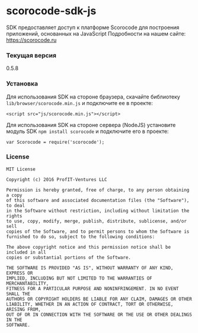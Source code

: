 # scorocode-sdk-js
SDK предоставляет доступ к платформе Scorocode для построения приложений, основанных на JavaScript
Подробности на нашем сайте: https://scorocode.ru

### Текущая версия
0.5.8

### Установка
Для использования SDK на стороне браузера, скачайте библиотеку `lib/browser/scorocode.min.js` и подключите ее в проекте: 
```
<script src="js/scorocode.min.js"></script>
```
 
 
Для использования SDK на стороне сервера (NodeJS) установите модуль SDK `npm install scorocode` и подключите его в проекте:
```
var Scorocode = require('scorocode');
```

### License
```
MIT License

Copyright (c) 2016 ProfIT-Ventures LLC

Permission is hereby granted, free of charge, to any person obtaining a copy
of this software and associated documentation files (the "Software"), to deal
in the Software without restriction, including without limitation the rights
to use, copy, modify, merge, publish, distribute, sublicense, and/or sell
copies of the Software, and to permit persons to whom the Software is
furnished to do so, subject to the following conditions:

The above copyright notice and this permission notice shall be included in all
copies or substantial portions of the Software.

THE SOFTWARE IS PROVIDED "AS IS", WITHOUT WARRANTY OF ANY KIND, EXPRESS OR
IMPLIED, INCLUDING BUT NOT LIMITED TO THE WARRANTIES OF MERCHANTABILITY,
FITNESS FOR A PARTICULAR PURPOSE AND NONINFRINGEMENT. IN NO EVENT SHALL THE
AUTHORS OR COPYRIGHT HOLDERS BE LIABLE FOR ANY CLAIM, DAMAGES OR OTHER
LIABILITY, WHETHER IN AN ACTION OF CONTRACT, TORT OR OTHERWISE, ARISING FROM,
OUT OF OR IN CONNECTION WITH THE SOFTWARE OR THE USE OR OTHER DEALINGS IN THE
SOFTWARE.
```
